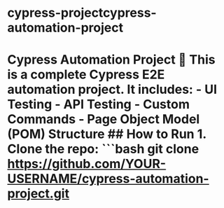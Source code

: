 # cypress-projectcypress-automation-project
# Cypress Automation Project 🚀  This is a complete Cypress E2E automation project.   It includes: - UI Testing - API Testing - Custom Commands - Page Object Model (POM) Structure  ## How to Run 1. Clone the repo:    ```bash    git clone https://github.com/YOUR-USERNAME/cypress-automation-project.git
